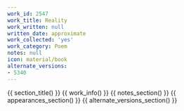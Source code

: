 ```yaml
---
work_id: 2547
work_title: Reality
work_written: null
written_date: approximate
work_collected: 'yes'
work_category: Poem
notes: null
icon: material/book
alternate_versions:
- 5340
---
```


{{ section_title() }}
{{ work_info() }}
{{ notes_section() }}
{{ appearances_section() }}
{{ alternate_versions_section() }}